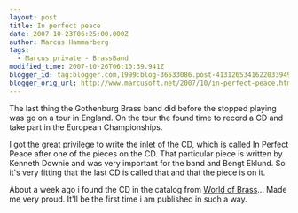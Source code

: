 ```yaml
---
layout: post
title: In perfect peace
date: 2007-10-23T06:25:00.000Z
author: Marcus Hammarberg
tags:
  - Marcus private - BrassBand
modified_time: 2007-10-26T06:10:39.941Z
blogger_id: tag:blogger.com,1999:blog-36533086.post-4131265341622033949
blogger_orig_url: http://www.marcusoft.net/2007/10/in-perfect-peace.html
---
```


The last thing the Gothenburg Brass band did before the
stopped playing was go on a tour in England. On the tour the found time
to record a CD and take part in the European Championships.


I got the great privilege to write the inlet of
the CD, which is called In Perfect Peace after one of the pieces on the
CD. That particular piece is written by Kenneth Downie and was
very important for the band and Bengt Eklund. So it's very fitting that the
last CD is called that and that the piece is on it.

About a week ago i found the CD in the catalog from [World of
Brass](http://www.worldofbrass.com/)... Made me very proud. It'll be the
first time i am published in such a way.
